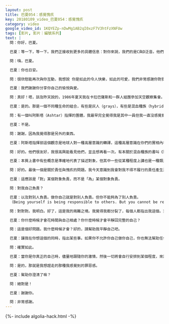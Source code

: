 ```yaml
---
layout: post
title: 巴夏054：感覺愧疚
key: 20180109_video_巴夏054：感覺愧疚
category: video
google_video_id: 1KQYEZp-nDwMg1AB2qI0xzF7V3htFzXNFUw
tags: [影片, 影片｜編號系列]
text: |
  問：你好，巴夏。

  巴夏：等一下，等一下。我們正接收到更多的具體信息：對你來說，我們的是C與D泛音。他們則是C與F泛音。有幫助嘛？謝謝你。

  問：嗨，巴夏。

  巴夏：你也日安。

  問：很欣慰能再次與你互動，我想說 你是如此的令人快樂，如此的可愛，我們非常感謝你對我們的幫助。

  巴夏：我們謝謝你分享你自己的愉悅與愛。

  問：真好！嗯，談及昨天說的，1986年夏天我在卡拉巴薩斯和一群人組團參加天空觀察集會。岱羅也在那，不過他好像不記得了，我的確記得看到了他的。我們真的觀察到了UFO母艦，好大啊，而且超興奮，它們有紅色的四處跑的光，並且最妙的是他們還向我們閃爍了兩次他們的光來打招呼。從那以後，我不記得他告訴了我什麼，但他看到了的，但我從來沒問他們是誰，我試著推出他們是誰並且有了三個想法，但我不確定，我想關於這個也許你可以幫助我，以及那種覺得他們是家人和朋友，或和我很有關聯的感受。

  巴夏：是的。那是一個不同種生命的組合，有些是灰人（grays），有些是混血種族（hybrid），有些是昴宿星人（pleiadeans），有些是天狼星人（sirius）。

  問：有一個叫阿斯塔（Ashtar）指揮的團體，我最早完全覺得我是其中一員但我一直沒感覺到……

  巴夏：不是。

  問：謝謝，因為我覺得那是另外的東西。

  巴夏：阿斯塔指揮部這個觀念是地球人對一種高層意識的轉譯，這種高層意識在你們的實相內被顯化轉譯為一個地外文明，但其實不是。

  問：好的。他們很友好，我很高興能看見他們，並且想再看一次。有本關於混血種族的書叫《瑞秋的眼睛》Rachel's eyes，這書說的是真的嗎，我們當中還有星際混血兒？

  巴夏：本質上書中有些概念是準確地代表了描述對象，但其中一些從某種程度上講也是一種類比或比喻。

  問：好的。最後一個是關於責任與愧疚的問題。我今天意識到我會對我不得不履行的責任產生激情。

  巴夏：這應該是「對」某個對象負責，而不是「為」某個對象負責。

  問：對我自己負責？

  巴夏：以及對別人負責。做你自己就是對別人負責。但你不能夠為了別人負責。
  （Being yourself is being responsible to others. But you cannot be responsible for others.）

  問：對對對。我明白。好了，這是我的兩難之境。我覺得我都分裂了，每個人都指出我這個。東海岸，西海岸，上有年邁的父母，下有待照顧的孩子。我甚至感到了愧疚，因為我對責任感到生氣，直到產生沮喪和憤怒，因為每個人都是我的一部分，我沒擁有自己的一部分，然後我試著……反正我就是覺得很分裂並且我……

  巴夏：你什麼時候才會花時間與自己相處？你什麼時候才會平靜回完整的自己？

  問：這是個好問題。我什麼時候才會？好的，請幫助我平靜自己吧。

  巴夏：讓我在你想這個的同時，指出某些事。如果你不允許你自己做你自己，你也無法幫助任何人。

  問：確實如此。

  巴夏：當你是你真正的自己時，儘量地跟隨你的激情，然後一切將會自行安排到某個程度，來讓你理解你究竟要對別人負責與互動到哪個程度。超過這個程度，就不是你的責任了。如果超過了這個程度，即使別人說那是你的責任，那也只是他們自己的問題，而不是你的問題。你明白嗎？

  問：是的，那就是我想趕走的那種我感覺到的罪惡感。

  巴夏：幫助你澄清了嘛？

  問：絕對是！

  巴夏：謝謝你。

  問：非常感謝。
---
```


{%- include algolia-hack.html -%}
